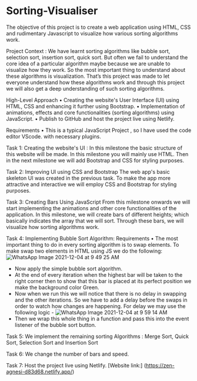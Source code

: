 # Sorting-Visualiser

The objective of this project is to create a web application using HTML, CSS and rudimentary Javascript to visualize how various sorting
algorithms work.

Project Context :
We have learnt sorting algorithms like bubble sort, selection sort, insertion sort, quick sort.
But often we fail to understand the core idea of a particular algorithm maybe because we
are unable to visualize how they work. So the most important thing to understand about
these algorithms is visualization.
That’s this project was made to let everyone understand how these algorithms
work and through this project we will also get a deep understanding of such sorting
algorithms.

High-Level Approach
• Creating the website's User Interface (UI) using HTML, CSS and enhancing it further
using Bootstrap.
• Implementation of animations, effects and core functionalities (sorting algorithms)
using JavaScript.
• Publish to GitHub and host the project live using Netlify.


Requirements
• This is a typical JavaScript Project , so I have used the code editor VScode.
 with necessary plugins.
 
 Task 1:
 Creating the website's UI : In this milestone the basic structure of this website will be made. In this milestone you will
mainly use HTML. Then in the next milestone we will add Bootstrap and CSS for styling
purposes.

Task 2:
Improving UI using CSS and Bootstrap
The web app's basic skeleton UI was created in the previous task. To make the app more
attractive and interactive we will employ CSS and Bootstrap for styling purposes.

Task 3:
Creating Bars Using JavaScript
From this milestone onwards we will start implementing the animations and other core
functionalities of the application. In this milestone, we will create bars of different heights;
which basically indicates the array that we will sort. Through these bars, we will visualize
how sorting algorithms work.

Task 4:
Implementing Bubble Sort Algorithm:
Requirements
• The most important thing to do in every sorting algorithm is to swap elements. To
make swap two elements in HTML using JS we do the following:![WhatsApp Image 2021-12-04 at 9 49 25 AM](https://user-images.githubusercontent.com/54748726/144696691-b7cc1820-8bac-453a-9b12-48f238dff4ea.jpeg)

- Now apply the simple bubble sort algorithm.
- At the end of every iteration when the highest bar will be taken to the right corner then
to show that this bar is placed at its perfect position we make the background color Green.
- Now when we run this we will notice that there is no delay in swapping and the other
iterations. So we have to add a delay before the swaps in order to watch how changes
are happening. For delay we may use the following logic -
![WhatsApp Image 2021-12-04 at 9 59 14 AM](https://user-images.githubusercontent.com/54748726/144696933-4e14b075-95a4-42cd-8bb3-3c86312d54c6.jpeg)
- Then we wrap this whole thing in a function and pass this into the event listener of the bubble
sort button.

Task 5:
We implement the remaining sorting Algorithms : Merge Sort, Quick Sort, Selection Sort and Insertion Sort

Task 6:
We change the number of bars and speed.

Task 7:
Host the project live using Netlify.
[Website link:] (https://zen-agnesi-d83d68.netlify.app/)
